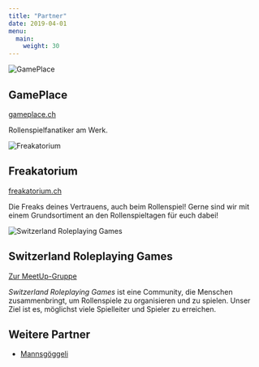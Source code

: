 ```yaml
---
title: "Partner"
date: 2019-04-01
menu:
  main:
    weight: 30
---
```



![GamePlace](/graphics/partner/gp-logo.png)

## GamePlace

[gameplace.ch](https://gameplace.ch/)

Rollenspielfanatiker am Werk.

![Freakatorium](/graphics/partner/freak-logo.png)

## Freakatorium

[freakatorium.ch](https://www.freakatorium.ch/)

Die Freaks deines Vertrauens, auch beim Rollenspiel! Gerne sind wir mit einem Grundsortiment an den Rollenspieltagen für euch dabei!

![Switzerland Roleplaying Games](/graphics/partner/srg-logo.png)

## Switzerland Roleplaying Games

[Zur MeetUp-Gruppe](https://www.meetup.com/Zurich-Roleplaying-Games/)

_Switzerland Roleplaying Games_ ist eine Community, die Menschen zusammenbringt, um Rollenspiele zu organisieren und zu spielen. Unser Ziel ist es, möglichst viele Spielleiter und Spieler zu erreichen.

## Weitere Partner

* [Mannsgöggeli](http://mannsgoeggeli.ch/)